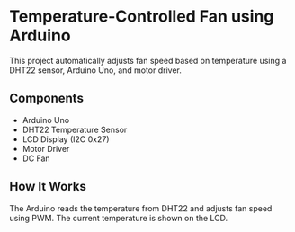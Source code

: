 # Temperature-Controlled Fan using Arduino
This project automatically adjusts fan speed based on temperature using a DHT22 sensor, Arduino Uno, and motor driver.

## Components
- Arduino Uno
- DHT22 Temperature Sensor
- LCD Display (I2C 0x27)
- Motor Driver
- DC Fan

## How It Works
The Arduino reads the temperature from DHT22 and adjusts fan speed using PWM. The current temperature is shown on the LCD.
